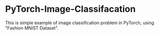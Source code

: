 # PyTorch-Image-Classifacation

This is simple example of image classification problem in PyTorch, using "Fashion MNIST Dataset".
